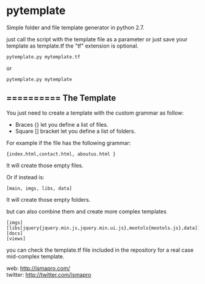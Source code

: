pytemplate
==========

Simple folder and file template generator in python 2.7.

just call the script with the template file as a parameter or just save your template as template.tf the "tf" extension is optional.

```
pytemplate.py mytemplate.tf
```
or 
```
pytemplate.py mytemplate
```

==========
The Template
------------

You just need to create a template with the custom grammar as follow:

* Braces {} let you define a list of files.
* Square [] bracket let you define a list of folders.

For example if the file has the following grammar:
```
{index.html,contact.html, aboutus.html }
```
It will create those empty files.

Or if instead is:
```
[main, imgs, libs, data]
```
It will create those empty folders.

but can also combine them and create more complex templates
```
[imgs]
[libs[jquery{jquery.min.js,jquery.min.ui.js},mootols{mootols.js},data]]
[docs]
[views]
```

you can check the template.tf file included in the repository for a real case mid-complex template.

web: http://ismapro.com/  
twitter: http://twitter.com/ismapro 

